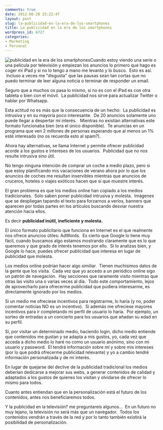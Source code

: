 ```yaml
---
comments: true
date: 2012-06-28 15:22:47
layout: post
slug: la-publicidad-en-la-era-de-los-smartphones
title: La publicidad en la era de los smartphones
wordpress_id: 6727
categories:
- Marketing
- Personal
---
```


![publicidad en la era de los smartphones](http://www.alvareznavarro.es/wp-content/uploads/2012/06/publicidad-300x258.jpeg)Cuando estoy viendo una serie o una película por televisión y empiezan los anuncios lo primero que hago es coger mi iPad y si no lo tengo a mano me levanto y lo busco.  Esto es así.  Incluso a veces me "disgusta" que las pausas sean tan cortas que no puedo terminar de leer alguna noticia o terminar de responder un email.



Seguro que a muchos os pasa lo mismo, si no es con el iPad es con otra tableta o bien con el móvil.  La publicidad nos sirve para actualizar Twitter o hablar por Whatsapp.

Esta actitud no es más que la consecuencia de un hecho:  La publicidad es intrusiva y en su mayoría poco interesante.  De 20 anuncios solamente uno puede llegar a despertar mi interés.   Mientras no existían alternativas este formato funcionaba bien (era el único disponible).  Te anuncias en un programa que ven 2 millones de personas esperando que al menos un 1% esté interesado (no os recuerda esto al spam?).

Ahora hay alternativas, se llama Internet y permite ofrecer publicidad acorde a los gustos e intereses de los usuarios.  Publicidad que no nos resulte intrusiva sino útil.

No tengo ninguna intención de comprar un coche a medio plazo, pero si que estoy planificando mis vacaciones de verano ahora por lo que los anuncios de coches me resultan inservibles mientras que anuncios de cruceros, hoteles o viajes exóticos hacen que sí que muestre interés.

El gran problema es que los medios online han copiado a los medios tradicionales.  Solo saben poner publicidad intrusiva y molesta.  Imágenes que se despliegan tapando el texto para forzarnos a verlos, banners que aparecen por todas partes en los artículos buscando desviar nuestra atención hacia ellos.

Es decir **publicidad inútil, ineficiente y molesta.**

El único formato publicitario que funciona en Internet es el que realmente nos ofrece anuncios útiles: AdWords.  Es cierto que Google lo tiene muy fácil, cuando buscamos algo estamos mostrando claramente que es lo que queremos y que grado de interés tenemos por ello.  Si lo analizas bien, y Google lo hace, puedes ofrecer publicidad que interesa en lugar de publicidad que molesta.

Los medios online podrían hacer algo similiar.  Tienen muchísimos datos de la gente que los visita.  Cada vez que yo accedo a un periódico online sigo un patrón de navegación.  Hay secciones que raramente visito mientras que otras las visito una o varias veces al día.  Todo este comportamiento, lejos de aprovecharlo para ofrecerme publicidad que pudiera interesarme, es directamente ignorado por los medios.

Si un medio me ofreciese incentivos para registrarme, lo haría (y no, poder comentar noticias NO es un incentivo).  Si además me ofreciese mayores incentivos para ir completando mi perfil de usuario lo haría.  Por ejemplo, un sorteo de entradas a un concierto para los usuarios que añadan su edad en su perfil.

Si, por visitar un determinado medio, haciendo login, dicho medio entiende que contenidos me gustan y se adapta a mis gustos, yo, cada vez que acceda a dicho medio lo haré no como un usuario anónimo, sino con mi usuario y password.  El tendrá información sobre mí y sobre mis intereses (por lo que podrá ofrecerme publicidad relevante) y yo a cambio tendré información personalizada y de mi interés.

En lugar de quejarse del declive de la publicidad tradicional los medios deberían dedicarse a mejorar sus webs, a generar contenidos de calidad y adaptados a los gustos de quienes los visitan y olvidarse de ofrecer lo mismo para todos.

Cuanto antes entiendan que en la personalización está el futuro de los contenidos, antes nos beneficiaremos todos.

Y la publicidad en la televisión? me preguntareis algunos...  En un futuro no muy lejano, la televisión no será más que un navegador.  Todos los contenidos vendrán a través de la red y por lo tanto también existirá la posibilidad de personalización.
